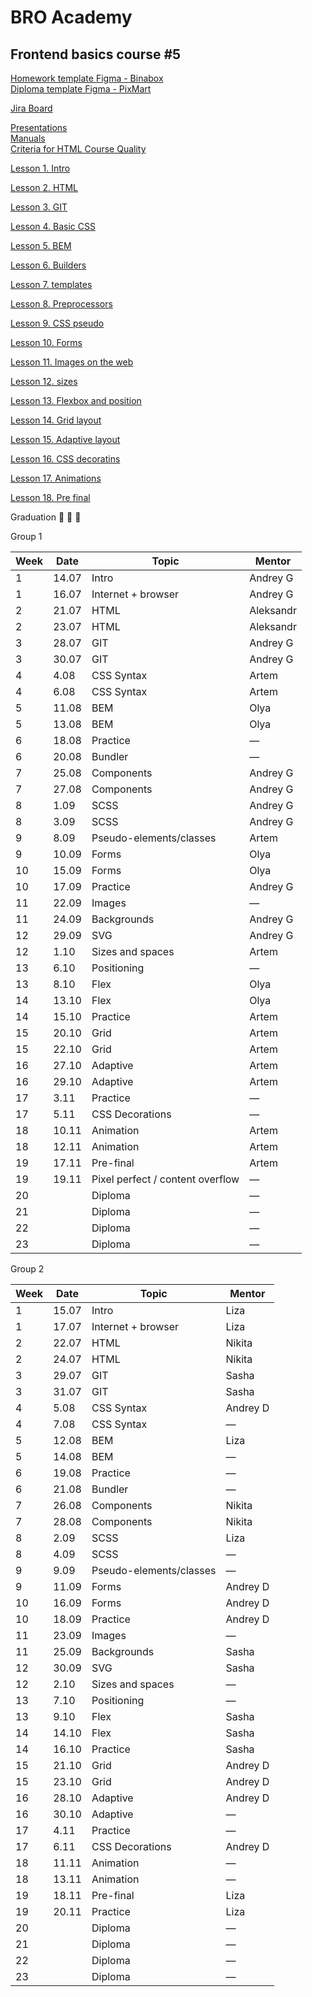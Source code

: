 # BRO Academy 

## Frontend basics course #5

[Homework template Figma - Binabox](https://www.figma.com/design/jqIedRSOsKC20T9QeDDNdL/BinaBox-UI-KIT?m=auto&t=gBzlUoU5MRyDe3QY-6) <br />
[Diploma template Figma - PixMart](https://www.figma.com/design/7HK7TzghZnR3ZhxB18Rrox/PixMart---Website-UI-Figma?node-id=3424-5669&node-type=section&t=fC9uoV5QxDnRSfNo-0)  <br />

[Jira Board](https://bro-academy.atlassian.net/jira/software/projects/BAFC5/boards/402) <br />

[Presentations](presentations) <br />
[Manuals](manuals)  <br />
[Criteria for HTML Course Quality](criteria.md)  <br />

[Lesson 1. Intro](lesson-1-intro.md)  <br />

[Lesson 2. HTML](lesson-2-html.md)  <br />

[Lesson 3. GIT](lesson-3-git.md) <br />

[Lesson 4. Basic CSS](lesson-4-css.md) <br />

[Lesson 5. BEM](lesson-5-bem.md) <br />

[Lesson 6. Builders](lesson-6-bundlers.md) <br />

[Lesson 7. templates](lesson-7-bundlers.md) <br />

[Lesson 8. Preprocessors](lesson-8-preprocessors.md) <br />

[Lesson 9. CSS pseudo](lesson-9-pseudo.md) <br />

[Lesson 10. Forms](lesson-10-forms.md) <br />

[Lesson 11. Images on the web](lesson-11-images.md) <br />

[Lesson 12. sizes](lesson-11-sizes.md) <br />

[Lesson 13. Flexbox and position](lesson-11-flex.md) <br />

[Lesson 14. Grid layout](lesson-12-grid.md) <br />

[Lesson 15. Adaptive layout](lesson-13-adaptive.md) <br />

[Lesson 16. CSS decoratins](lesson-15-css++.md) <br />

[Lesson 17. Animations](lesson-16-animations.md) <br />

[Lesson 18. Pre final](pre-final.md) <br />

Graduation :tada: :tada: :tada: <br />
<!-- [Graduation] :tada: :tada: :tada: <br /> -->

Group 1

|   Week | Date   | Topic                            | Mentor   |
|--------|--------|----------------------------------|----------|
|      1 | 14.07  | Intro                            | Andrey G |
|      1 | 16.07  | Internet + browser               | Andrey G |
|      2 | 21.07  | HTML                             | Aleksandr|       
|      2 | 23.07  | HTML                             | Aleksandr|
|      3 | 28.07  | GIT                              | Andrey G |
|      3 | 30.07  | GIT                              | Andrey G |
|      4 | 4.08   | CSS Syntax                       | Artem    |
|      4 | 6.08   | CSS Syntax                       | Artem    |
|      5 | 11.08  | BEM                              | Olya     |
|      5 | 13.08  | BEM                              | Olya     |
|      6 | 18.08  | Practice                         | —        |
|      6 | 20.08  | Bundler                          | —        |
|      7 | 25.08  | Components                       | Andrey G |
|      7 | 27.08  | Components                       | Andrey G |
|      8 | 1.09   | SCSS                             | Andrey G |
|      8 | 3.09   | SCSS                             | Andrey G |
|      9 | 8.09   | Pseudo-elements/classes          | Artem    |
|      9 | 10.09  | Forms                            | Olya     |
|     10 | 15.09  | Forms                            | Olya     |
|     10 | 17.09  | Practice                         | Andrey G |
|     11 | 22.09  | Images                           | —        |
|     11 | 24.09  | Backgrounds                      | Andrey G |
|     12 | 29.09  | SVG                              | Andrey G |
|     12 | 1.10   | Sizes and spaces                 | Artem    |
|     13 | 6.10   | Positioning                      | —        |
|     13 | 8.10   | Flex                             | Olya     |
|     14 | 13.10  | Flex                             | Olya     |
|     14 | 15.10  | Practice                         | Artem    |
|     15 | 20.10  | Grid                             | Artem    |
|     15 | 22.10  | Grid                             | Artem    |
|     16 | 27.10  | Adaptive                         | Artem    |
|     16 | 29.10  | Adaptive                         | Artem    |
|     17 | 3.11   | Practice                         | —        |
|     17 | 5.11   | CSS Decorations                  | —        |
|     18 | 10.11  | Animation                        | Artem    |
|     18 | 12.11  | Animation                        | Artem    |
|     19 | 17.11  | Pre-final                        | Artem    |
|     19 | 19.11  | Pixel perfect / content overflow | —        |
|     20 |        | Diploma                          | —        |
|     21 |        | Diploma                          | —        |
|     22 |        | Diploma                          | —        |
|     23 |        | Diploma                          | —        |

Group 2

|   Week | Date   | Topic                   | Mentor   |
|--------|--------|-------------------------|----------|
|      1 | 15.07  | Intro                   | Liza     |
|      1 | 17.07  | Internet + browser      | Liza     |
|      2 | 22.07  | HTML                    | Nikita   |
|      2 | 24.07  | HTML                    | Nikita   |
|      3 | 29.07  | GIT                     | Sasha    |
|      3 | 31.07  | GIT                     | Sasha    |
|      4 | 5.08   | CSS Syntax              | Andrey D |
|      4 | 7.08   | CSS Syntax              | —        |
|      5 | 12.08  | BEM                     | Liza     |
|      5 | 14.08  | BEM                     | —        |
|      6 | 19.08  | Practice                | —        |
|      6 | 21.08  | Bundler                 | —        |
|      7 | 26.08  | Components              | Nikita   |
|      7 | 28.08  | Components              | Nikita   |
|      8 | 2.09   | SCSS                    | Liza     |
|      8 | 4.09   | SCSS                    | —        |
|      9 | 9.09   | Pseudo-elements/classes | —        |
|      9 | 11.09  | Forms                   | Andrey D |
|     10 | 16.09  | Forms                   | Andrey D |
|     10 | 18.09  | Practice                | Andrey D |
|     11 | 23.09  | Images                  | —        |
|     11 | 25.09  | Backgrounds             | Sasha    |
|     12 | 30.09  | SVG                     | Sasha    |
|     12 | 2.10   | Sizes and spaces        | —        |
|     13 | 7.10   | Positioning             | —        |
|     13 | 9.10   | Flex                    | Sasha    |
|     14 | 14.10  | Flex                    | Sasha    |
|     14 | 16.10  | Practice                | Sasha    |
|     15 | 21.10  | Grid                    | Andrey D |
|     15 | 23.10  | Grid                    | Andrey D |
|     16 | 28.10  | Adaptive                | Andrey D |
|     16 | 30.10  | Adaptive                | —        |
|     17 | 4.11   | Practice                | —        |
|     17 | 6.11   | CSS Decorations         | Andrey D |
|     18 | 11.11  | Animation               | —        |
|     18 | 13.11  | Animation               | —        |
|     19 | 18.11  | Pre-final               | Liza     |
|     19 | 20.11  | Practice                | Liza     |
|     20 |        | Diploma                 | —        |
|     21 |        | Diploma                 | —        |
|     22 |        | Diploma                 | —        |
|     23 |        | Diploma                 | —        |

